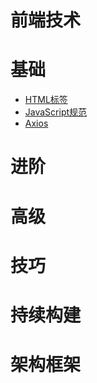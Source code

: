# 前端技术
# 基础
- [HTML标签](./html_label.md)
- [JavaScript规范](./javascript_standard.md)
- [Axios](./axios.md)

# 进阶
# 高级
# 技巧
# 持续构建
# 架构框架